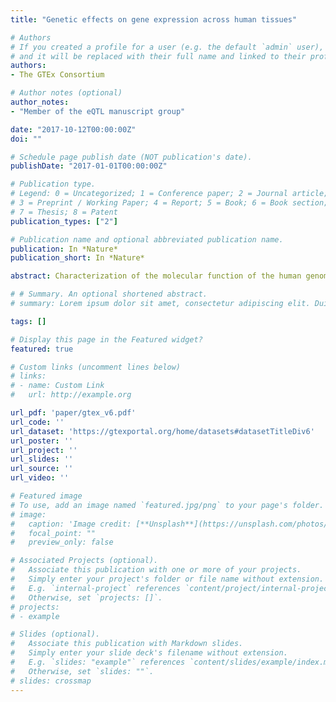 ```yaml
---
title: "Genetic effects on gene expression across human tissues"

# Authors
# If you created a profile for a user (e.g. the default `admin` user), write the username (folder name) here 
# and it will be replaced with their full name and linked to their profile.
authors:
- The GTEx Consortium

# Author notes (optional)
author_notes:
- "Member of the eQTL manuscript group"

date: "2017-10-12T00:00:00Z"
doi: ""

# Schedule page publish date (NOT publication's date).
publishDate: "2017-01-01T00:00:00Z"

# Publication type.
# Legend: 0 = Uncategorized; 1 = Conference paper; 2 = Journal article;
# 3 = Preprint / Working Paper; 4 = Report; 5 = Book; 6 = Book section;
# 7 = Thesis; 8 = Patent
publication_types: ["2"]

# Publication name and optional abbreviated publication name.
publication: In *Nature*
publication_short: In *Nature*

abstract: Characterization of the molecular function of the human genome and its variation across individuals is essential for identifying the cellular mechanisms that underlie human genetic traits and diseases. The Genotype-Tissue Expression (GTEx) project aims to characterize variation in gene expression levels across individuals and diverse tissues of the human body, many of which are not easily accessible. Here we describe genetic effects on gene expression levels across 44 human tissues. We find that local genetic variation affects gene expression levels for the majority of genes, and we further identify inter-chromosomal genetic effects for 93 genes and 112 loci. On the basis of the identified genetic effects, we characterize patterns of tissue specificity, compare local and distal effects, and evaluate the functional properties of the genetic effects. We also demonstrate that multi-tissue, multi-individual data can be used to identify genes and pathways affected by human disease-associated variation, enabling a mechanistic interpretation of gene regulation and the genetic basis of disease.

# # Summary. An optional shortened abstract.
# summary: Lorem ipsum dolor sit amet, consectetur adipiscing elit. Duis posuere tellus ac convallis placerat. Proin tincidunt magna sed ex sollicitudin condimentum.

tags: []

# Display this page in the Featured widget?
featured: true

# Custom links (uncomment lines below)
# links:
# - name: Custom Link
#   url: http://example.org

url_pdf: 'paper/gtex_v6.pdf'
url_code: ''
url_dataset: 'https://gtexportal.org/home/datasets#datasetTitleDiv6'
url_poster: ''
url_project: ''
url_slides: ''
url_source: ''
url_video: ''

# Featured image
# To use, add an image named `featured.jpg/png` to your page's folder. 
# image:
#   caption: 'Image credit: [**Unsplash**](https://unsplash.com/photos/pLCdAaMFLTE)'
#   focal_point: ""
#   preview_only: false

# Associated Projects (optional).
#   Associate this publication with one or more of your projects.
#   Simply enter your project's folder or file name without extension.
#   E.g. `internal-project` references `content/project/internal-project/index.md`.
#   Otherwise, set `projects: []`.
# projects:
# - example

# Slides (optional).
#   Associate this publication with Markdown slides.
#   Simply enter your slide deck's filename without extension.
#   E.g. `slides: "example"` references `content/slides/example/index.md`.
#   Otherwise, set `slides: ""`.
# slides: crossmap
---
```

